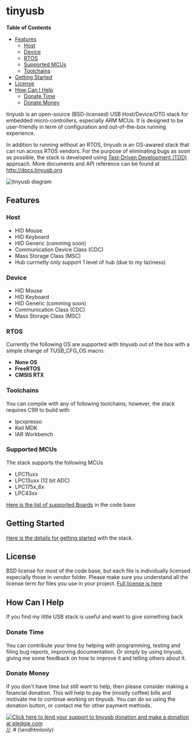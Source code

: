 # tinyusb #

<!-- START doctoc generated TOC please keep comment here to allow auto update -->
<!-- DON'T EDIT THIS SECTION, INSTEAD RE-RUN doctoc TO UPDATE -->
**Table of Contents**

- [Features](#features)
	- [Host](#host)
	- [Device](#device)
	- [RTOS](#rtos)
	- [Supported MCUs](#supported-mcus)
	- [Toolchains](#toolchains)
- [Getting Started](#getting-started)
- [License](#license)
- [How Can I Help](#how-can-i-help)
	- [Donate Time](#donate-time)
	- [Donate Money](#donate-money)

<!-- END doctoc generated TOC please keep comment here to allow auto update -->

tinyusb is an open-source (BSD-licensed) USB Host/Device/OTG stack for embedded micro-controllers, especially ARM MCUs. It is designed to be user-friendly in term of configuration and out-of-the-box running experience.

In addition to running without an RTOS, tinyusb is an OS-awared stack that can run across RTOS vendors. For the purpose of eliminating bugs as soon as possible, the stack is developed using [Test-Driven Development (TDD)](tests/readme.md) approach. More documents and API reference can be found at http://docs.tinyusb.org

![tinyusb diagram](http://docs.tinyusb.org/images/tinyusb_overview.png)

## Features ##

### Host ###

- HID Mouse
- HID Keyboard
- HID Generic (comming soon)
- Communication Device Class (CDC)
- Mass Storage Class (MSC)
- Hub currnetly only support 1 level of hub (due to my laziness)

### Device ###

- HID Mouse
- HID Keyboard
- HID Generic (comming soon)
- Communication Class (CDC)
- Mass Storage Class (MSC)

### RTOS ###

Currently the following OS are supported with tinyusb out of the box with a simple change of TUSB_CFG_OS macro.

- **None OS**
- **FreeRTOS**
- **CMSIS RTX**

### Toolchains ###

You can compile with any of following toolchains, however, the stack requires C99 to build with

- lpcxpresso
- Keil MDK
- IAR Workbench

### Supported MCUs ###

The stack supports the following MCUs

  - LPC11uxx
  - LPC13uxx (12 bit ADC)
  - LPC175x_6x
  - LPC43xx

[Here is the list of supported Boards](boards/readme.md) in the code base

## Getting Started ##

[Here is the details for getting started](doxygen/getting_started.md) with the stack.

## License ##

BSD license for most of the code base, but each file is individually licensed especially those in *vendor* folder. Please make sure you understand all the license term for files you use in your project. [Full license is here](tinyusb/license.md)

## How Can I Help ##

If you find my little USB stack is useful and want to give something back

### Donate Time ###

You can contribute your time by helping with programming, testing and filing bug reports, improving documentation. Or simply by using tinyusb, giving me some feedback on how to improve it and telling others about it. 

### Donate Money ###

If you don't have time but still want to help, then please consider making a financial donation. This will help to pay the (mostly coffee) bills and motivate me to continue working on tinyusb. You can do so using the donation button, or contact me for other payment methods.

[//]: # (\htmlonly)
<a href="https://pledgie.com/campaigns/24694"><img alt="Click here to lend your support to tinyusb donation and make a donation at pledgie.com" src="https://pledgie.com/campaigns/24694.png?skin_name=chrome" border="0"></a>
[//]: # (\endhtmlonly)


